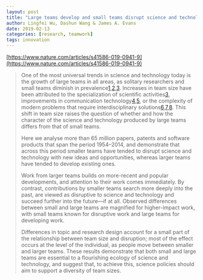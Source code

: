 ```yaml
---
layout: post
title: "Large teams develop and small teams disrupt science and technology"
author: Lingfei Wu, Dashun Wang & James A. Evans
date: 2019-02-13
categories: [research, teamwork]
tags: innovation
---
```


[https://www.nature.com/articles/s41586-019-0941-9](https://www.nature.com/articles/s41586-019-0941-9)

> One of the most universal trends in science and technology today is the growth of large teams in all areas, as solitary researchers and small teams diminish in prevalence[1](https://www.nature.com/articles/s41586-019-0941-9?utm_source=pocket_mylist&wm=3292_9015&wpisrc=nl_science&wpmm=1#ref-CR1),[2](https://www.nature.com/articles/s41586-019-0941-9?utm_source=pocket_mylist&wm=3292_9015&wpisrc=nl_science&wpmm=1#ref-CR2),[3](https://www.nature.com/articles/s41586-019-0941-9#ref-CR3). Increases in team size have been attributed to the specialization of scientific activities[3](https://www.nature.com/articles/s41586-019-0941-9#ref-CR3), improvements in communication technology[4](https://www.nature.com/articles/s41586-019-0941-9#ref-CR4),[5](https://www.nature.com/articles/s41586-019-0941-9#ref-CR5), or the complexity of modern problems that require interdisciplinary solutions[6](https://www.nature.com/articles/s41586-019-0941-9?utm_source=pocket_mylist&wm=3292_9015&wpisrc=nl_science&wpmm=1#ref-CR6),[7](https://www.nature.com/articles/s41586-019-0941-9?utm_source=pocket_mylist&wm=3292_9015&wpisrc=nl_science&wpmm=1#ref-CR7),[8](https://www.nature.com/articles/s41586-019-0941-9#ref-CR8). This shift in team size raises the question of whether and how the character of the science and technology produced by large teams differs from that of small teams. 
>
> Here we analyse more than 65 million papers, patents and software products that span the period 1954–2014, and demonstrate that across this period smaller teams have tended to disrupt science and technology with new ideas and opportunities, whereas larger teams have tended to develop existing ones. 
>
> Work from larger teams builds on more-recent and popular developments, and attention to their work comes immediately. By contrast, contributions by smaller teams search more deeply into the past, are viewed as disruptive to science and technology and succeed further into the future—if at all. Observed differences between small and large teams are magnified for higher-impact work, with small teams known for disruptive work and large teams for developing work. 
>
> Differences in topic and research design account for a small part of the relationship between team size and disruption; most of the effect occurs at the level of the individual, as people move between smaller and larger teams. These results demonstrate that both small and large teams are essential to a flourishing ecology of science and technology, and suggest that, to achieve this, science policies should aim to support a diversity of team sizes.
